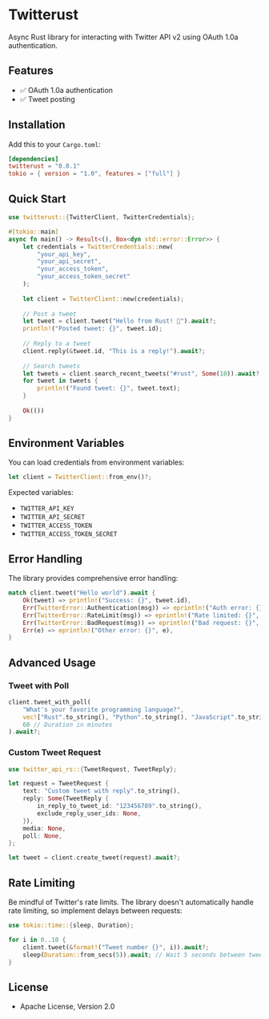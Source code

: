 # Twitterust

Async Rust library for interacting with Twitter API v2 using OAuth 1.0a authentication.

## Features

- ✅ OAuth 1.0a authentication
- ✅ Tweet posting

## Installation

Add this to your `Cargo.toml`:

```toml
[dependencies]
twitterust = "0.0.1"
tokio = { version = "1.0", features = ["full"] }
```

## Quick Start

```rust
use twitterust::{TwitterClient, TwitterCredentials};

#[tokio::main]
async fn main() -> Result<(), Box<dyn std::error::Error>> {
    let credentials = TwitterCredentials::new(
        "your_api_key",
        "your_api_secret", 
        "your_access_token",
        "your_access_token_secret"
    );
    
    let client = TwitterClient::new(credentials);
    
    // Post a tweet
    let tweet = client.tweet("Hello from Rust! 🦀").await?;
    println!("Posted tweet: {}", tweet.id);
    
    // Reply to a tweet
    client.reply(&tweet.id, "This is a reply!").await?;
    
    // Search tweets
    let tweets = client.search_recent_tweets("#rust", Some(10)).await?;
    for tweet in tweets {
        println!("Found tweet: {}", tweet.text);
    }
    
    Ok(())
}
```

## Environment Variables

You can load credentials from environment variables:

```rust
let client = TwitterClient::from_env()?;
```

Expected variables:
- `TWITTER_API_KEY`
- `TWITTER_API_SECRET`
- `TWITTER_ACCESS_TOKEN`
- `TWITTER_ACCESS_TOKEN_SECRET`

## Error Handling

The library provides comprehensive error handling:

```rust
match client.tweet("Hello world").await {
    Ok(tweet) => println!("Success: {}", tweet.id),
    Err(TwitterError::Authentication(msg)) => eprintln!("Auth error: {}", msg),
    Err(TwitterError::RateLimit(msg)) => eprintln!("Rate limited: {}", msg),
    Err(TwitterError::BadRequest(msg)) => eprintln!("Bad request: {}", msg),
    Err(e) => eprintln!("Other error: {}", e),
}
```

## Advanced Usage

### Tweet with Poll

```rust
client.tweet_with_poll(
    "What's your favorite programming language?",
    vec!["Rust".to_string(), "Python".to_string(), "JavaScript".to_string()],
    60 // Duration in minutes
).await?;
```

### Custom Tweet Request

```rust
use twitter_api_rs::{TweetRequest, TweetReply};

let request = TweetRequest {
    text: "Custom tweet with reply".to_string(),
    reply: Some(TweetReply {
        in_reply_to_tweet_id: "123456789".to_string(),
        exclude_reply_user_ids: None,
    }),
    media: None,
    poll: None,
};

let tweet = client.create_tweet(request).await?;
```

## Rate Limiting

Be mindful of Twitter's rate limits. The library doesn't automatically handle rate limiting, so implement delays between requests:

```rust
use tokio::time::{sleep, Duration};

for i in 0..10 {
    client.tweet(&format!("Tweet number {}", i)).await?;
    sleep(Duration::from_secs(5)).await; // Wait 5 seconds between tweets
}
```

## License

- Apache License, Version 2.0

